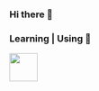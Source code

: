 ### Hi there 👋

### Learning | Using 🧠

<code><a href="https://www.php.net/" target="_blank"><img height="50" src="https://linuxmint.com/web/img/logo.svg"></a></code>
